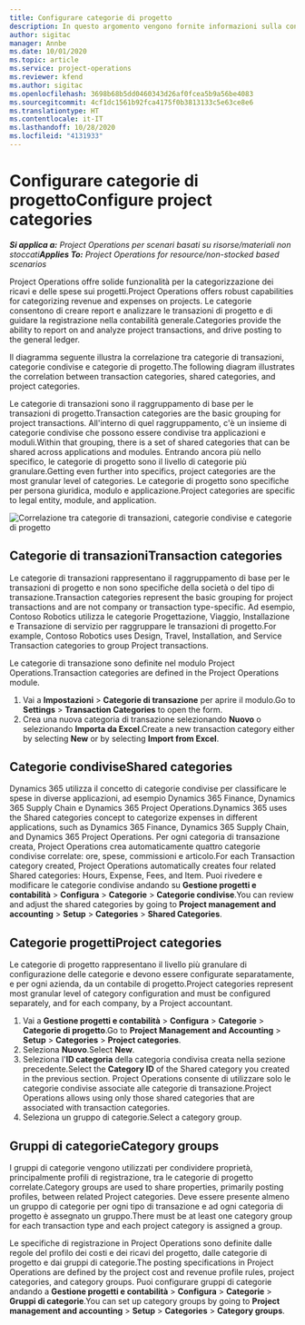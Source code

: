 ```yaml
---
title: Configurare categorie di progetto
description: In questo argomento vengono fornite informazioni sulla configurazione delle categorie di progetto.
author: sigitac
manager: Annbe
ms.date: 10/01/2020
ms.topic: article
ms.service: project-operations
ms.reviewer: kfend
ms.author: sigitac
ms.openlocfilehash: 3698b68b5dd0460343d26af0fcea5b9a56be4083
ms.sourcegitcommit: 4cf1dc1561b92fca4175f0b3813133c5e63ce8e6
ms.translationtype: HT
ms.contentlocale: it-IT
ms.lasthandoff: 10/28/2020
ms.locfileid: "4131933"
---
```

# <a name="configure-project-categories"></a><span data-ttu-id="d59ca-103">Configurare categorie di progetto</span><span class="sxs-lookup"><span data-stu-id="d59ca-103">Configure project categories</span></span>

<span data-ttu-id="d59ca-104">_**Si applica a:** Project Operations per scenari basati su risorse/materiali non stoccati_</span><span class="sxs-lookup"><span data-stu-id="d59ca-104">_**Applies To:** Project Operations for resource/non-stocked based scenarios_</span></span>

<span data-ttu-id="d59ca-105">Project Operations offre solide funzionalità per la categorizzazione dei ricavi e delle spese sui progetti.</span><span class="sxs-lookup"><span data-stu-id="d59ca-105">Project Operations offers robust capabilities for categorizing revenue and expenses on projects.</span></span> <span data-ttu-id="d59ca-106">Le categorie consentono di creare report e analizzare le transazioni di progetto e di guidare la registrazione nella contabilità generale.</span><span class="sxs-lookup"><span data-stu-id="d59ca-106">Categories provide the ability to report on and analyze project transactions, and drive posting to the general ledger.</span></span>

<span data-ttu-id="d59ca-107">Il diagramma seguente illustra la correlazione tra categorie di transazioni, categorie condivise e categorie di progetto.</span><span class="sxs-lookup"><span data-stu-id="d59ca-107">The following diagram illustrates the correlation between transaction categories, shared categories, and project categories.</span></span> 

<span data-ttu-id="d59ca-108">Le categorie di transazioni sono il raggruppamento di base per le transazioni di progetto.</span><span class="sxs-lookup"><span data-stu-id="d59ca-108">Transaction categories are the basic grouping for project transactions.</span></span> <span data-ttu-id="d59ca-109">All'interno di quel raggruppamento, c'è un insieme di categorie condivise che possono essere condivise tra applicazioni e moduli.</span><span class="sxs-lookup"><span data-stu-id="d59ca-109">Within that grouping, there is a set of shared categories that can be shared across applications and modules.</span></span> <span data-ttu-id="d59ca-110">Entrando ancora più nello specifico, le categorie di progetto sono il livello di categorie più granulare.</span><span class="sxs-lookup"><span data-stu-id="d59ca-110">Getting even further into specifics, project categories are the most granular level of categories.</span></span> <span data-ttu-id="d59ca-111">Le categorie di progetto sono specifiche per persona giuridica, modulo e applicazione.</span><span class="sxs-lookup"><span data-stu-id="d59ca-111">Project categories are specific to legal entity, module, and application.</span></span>

![Correlazione tra categorie di transazioni, categorie condivise e categorie di progetto](media/project-categories.png)

## <a name="transaction-categories"></a><span data-ttu-id="d59ca-113">Categorie di transazioni</span><span class="sxs-lookup"><span data-stu-id="d59ca-113">Transaction categories</span></span>

<span data-ttu-id="d59ca-114">Le categorie di transazioni rappresentano il raggruppamento di base per le transazioni di progetto e non sono specifiche della società o del tipo di transazione.</span><span class="sxs-lookup"><span data-stu-id="d59ca-114">Transaction categories represent the basic grouping for project transactions and are not company or transaction type-specific.</span></span> <span data-ttu-id="d59ca-115">Ad esempio, Contoso Robotics utilizza le categorie Progettazione, Viaggio, Installazione e Transazione di servizio per raggruppare le transazioni di progetto.</span><span class="sxs-lookup"><span data-stu-id="d59ca-115">For example, Contoso Robotics uses Design, Travel, Installation, and Service Transaction categories to group Project transactions.</span></span>

<span data-ttu-id="d59ca-116">Le categorie di transazione sono definite nel modulo Project Operations.</span><span class="sxs-lookup"><span data-stu-id="d59ca-116">Transaction categories are defined in the Project Operations module.</span></span> 
1. <span data-ttu-id="d59ca-117">Vai a **Impostazioni** \> **Categorie di transazione** per aprire il modulo.</span><span class="sxs-lookup"><span data-stu-id="d59ca-117">Go to **Settings** \> **Transaction Categories** to open the form.</span></span> 
2. <span data-ttu-id="d59ca-118">Crea una nuova categoria di transazione selezionando **Nuovo** o selezionando **Importa da Excel**.</span><span class="sxs-lookup"><span data-stu-id="d59ca-118">Create a new transaction category either by selecting **New** or by selecting **Import from Excel**.</span></span>

## <a name="shared-categories"></a><span data-ttu-id="d59ca-119">Categorie condivise</span><span class="sxs-lookup"><span data-stu-id="d59ca-119">Shared categories</span></span>

<span data-ttu-id="d59ca-120">Dynamics 365 utilizza il concetto di categorie condivise per classificare le spese in diverse applicazioni, ad esempio Dynamics 365 Finance, Dynamics 365 Supply Chain e Dynamics 365 Project Operations.</span><span class="sxs-lookup"><span data-stu-id="d59ca-120">Dynamics 365 uses the Shared categories concept to categorize expenses in different applications, such as Dynamics 365 Finance, Dynamics 365 Supply Chain, and Dynamics 365 Project Operations.</span></span> <span data-ttu-id="d59ca-121">Per ogni categoria di transazione creata, Project Operations crea automaticamente quattro categorie condivise correlate: ore, spese, commissioni e articolo.</span><span class="sxs-lookup"><span data-stu-id="d59ca-121">For each Transaction category created, Project Operations automatically creates four related Shared categories: Hours, Expense, Fees, and Item.</span></span> <span data-ttu-id="d59ca-122">Puoi rivedere e modificare le categorie condivise andando su **Gestione progetti e contabilità** \> **Configura** \> **Categorie** \> **Categorie condivise**.</span><span class="sxs-lookup"><span data-stu-id="d59ca-122">You can review and adjust the shared categories by going to **Project management and accounting** \> **Setup** \> **Categories** \> **Shared Categories**.</span></span>

## <a name="project-categories"></a><span data-ttu-id="d59ca-123">Categorie progetti</span><span class="sxs-lookup"><span data-stu-id="d59ca-123">Project categories</span></span>

<span data-ttu-id="d59ca-124">Le categorie di progetto rappresentano il livello più granulare di configurazione delle categorie e devono essere configurate separatamente, e per ogni azienda, da un contabile di progetto.</span><span class="sxs-lookup"><span data-stu-id="d59ca-124">Project categories represent most granular level of category configuration and must be configured separately, and for each company, by a Project accountant.</span></span>

1. <span data-ttu-id="d59ca-125">Vai a **Gestione progetti e contabilità** \> **Configura** \> **Categorie** \> **Categorie di progetto**.</span><span class="sxs-lookup"><span data-stu-id="d59ca-125">Go to **Project Management and Accounting** \> **Setup** \> **Categories** \> **Project categories**.</span></span>
2. <span data-ttu-id="d59ca-126">Seleziona **Nuovo**.</span><span class="sxs-lookup"><span data-stu-id="d59ca-126">Select **New**.</span></span>
3. <span data-ttu-id="d59ca-127">Seleziona l'**ID categoria** della categoria condivisa creata nella sezione precedente.</span><span class="sxs-lookup"><span data-stu-id="d59ca-127">Select the **Category ID** of the Shared category you created in the previous section.</span></span> <span data-ttu-id="d59ca-128">Project Operations consente di utilizzare solo le categorie condivise associate alle categorie di transazione.</span><span class="sxs-lookup"><span data-stu-id="d59ca-128">Project Operations allows using only those shared categories that are associated with transaction categories.</span></span>
4. <span data-ttu-id="d59ca-129">Seleziona un gruppo di categorie.</span><span class="sxs-lookup"><span data-stu-id="d59ca-129">Select a category group.</span></span>

## <a name="category-groups"></a><span data-ttu-id="d59ca-130">Gruppi di categorie</span><span class="sxs-lookup"><span data-stu-id="d59ca-130">Category groups</span></span>

<span data-ttu-id="d59ca-131">I gruppi di categorie vengono utilizzati per condividere proprietà, principalmente profili di registrazione, tra le categorie di progetto correlate.</span><span class="sxs-lookup"><span data-stu-id="d59ca-131">Category groups are used to share properties, primarily posting profiles, between related Project categories.</span></span> <span data-ttu-id="d59ca-132">Deve essere presente almeno un gruppo di categorie per ogni tipo di transazione e ad ogni categoria di progetto è assegnato un gruppo.</span><span class="sxs-lookup"><span data-stu-id="d59ca-132">There must be at least one category group for each transaction type and each project category is assigned a group.</span></span>

<span data-ttu-id="d59ca-133">Le specifiche di registrazione in Project Operations sono definite dalle regole del profilo dei costi e dei ricavi del progetto, dalle categorie di progetto e dai gruppi di categorie.</span><span class="sxs-lookup"><span data-stu-id="d59ca-133">The posting specifications in Project Operations are defined by the project cost and revenue profile rules, project categories, and category groups.</span></span> <span data-ttu-id="d59ca-134">Puoi configurare gruppi di categorie andando a **Gestione progetti e contabilità** \> **Configura** \> **Categorie** \> **Gruppi di categorie**.</span><span class="sxs-lookup"><span data-stu-id="d59ca-134">You can set up category groups by going to **Project management and accounting** \> **Setup** \> **Categories** \> **Category groups**.</span></span>
